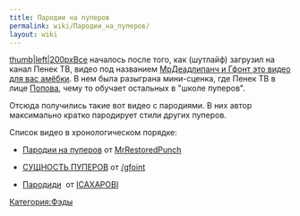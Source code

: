 ```yaml
---
title: Пародии на пуперов
permalink: wiki/Пародии_на_пуперов/
layout: wiki
---
```


[thumb\|left\|200pxВсе](Файл:2017-12-01_13-50-16.png "wikilink")
началось после того, как (шутлайф) загрузил на канал Пенек ТВ, видео под
названием [МрДеадлипанч и Гфонт это видео для вас
амёбки](https://www.youtube.com/watch?v=72gaEz8Vgc0). В нем была
разыграна мини-сценка, где Пенек ТВ в лице [Попова](Попов "wikilink"),
чему то обучает остальных в "школе пуперов".

Отсюда получились такие вот видео с пародиями. В них автор максимально
кратко пародирует стили других пуперов. 

Список видео в хронологическом порядке:

-   [Пародии на
    пуперов](https://www.youtube.com/watch?v=21pS8qSvwI8) от [MrRestoredPunch](/wiki/MrRestoredPunch "wikilink")

<!-- -->

-   [СУЩНОСТЬ
    ПУПЕРОВ](https://www.youtube.com/watch?v=XX2-gt7ftDg) от [/gfoint](http://ru.ruspoop.wikia.com/wiki//gfoint)

<!-- -->

-   [Пародиди](https://www.youtube.com/watch?v=-M2FiAfBvv8) 
    от [ICAXAPOBI](/wiki/ICAXAPOBI "wikilink")

[Категория:Фэды](Категория:Фэды "wikilink")
